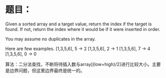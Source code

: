 # 题目：
Given a sorted array and a target value, return the index if the target is found. If not, return the index where it would be if it were inserted in order.

You may assume no duplicates in the array.

Here are few examples.
[1,3,5,6], 5 → 2
[1,3,5,6], 2 → 1
[1,3,5,6], 7 → 4
[1,3,5,6], 0 → 0

算法：二分法查找，不断将待插入数与array[(low+high)/2]进行比较大小。主要是边界问题，但这里边界最终是统一的。
